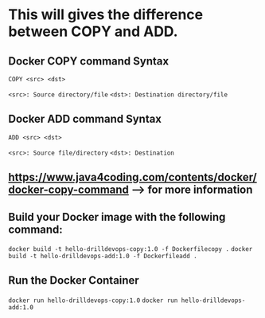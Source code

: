 # This will gives the difference between COPY and ADD.

## Docker COPY command Syntax
`COPY <src> <dst>`

`<src>: Source directory/file`
`<dst>: Destination directory/file`

## Docker ADD command Syntax
`ADD <src> <dst>`

`<src>: Source file/directory`
`<dst>: Destination`

## https://www.java4coding.com/contents/docker/docker-copy-command  --> for more information

## Build your Docker image with the following command:
`docker build -t hello-drilldevops-copy:1.0 -f Dockerfilecopy .`
`docker build -t hello-drilldevops-add:1.0 -f Dockerfileadd .`

##  Run the Docker Container
`docker run hello-drilldevops-copy:1.0`
`docker run hello-drilldevops-add:1.0`

